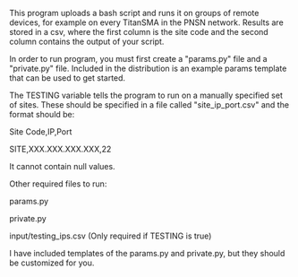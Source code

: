 This program uploads a bash script and runs it on groups of remote devices, for example on
every TitanSMA in the PNSN network. Results are stored in a csv, where the first
column is the site code and the second column contains the output of your script.

In order to run program, you must first create a "params.py" file and a "private.py" file.
Included in the distribution is an example params template that can be used to get started.

The TESTING variable tells the program to run on a manually specified set of sites. These should
be specified in a file called "site_ip_port.csv" and the format should be:

Site Code,IP,Port

SITE,XXX.XXX.XXX.XXX,22

It cannot contain null values.


Other required files to run:

params.py

private.py

input/testing_ips.csv    (Only required if TESTING is true)


I have included templates of the params.py and private.py, but they should be customized for you.
